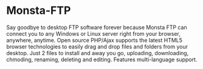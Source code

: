 # Monsta-FTP
Say goodbye to desktop FTP software forever because Monsta FTP can connect you to any Windows or Linux server right from your browser, anywhere, anytime. Open source PHP/Ajax supports the latest HTML5 browser technologies to easily drag and drop files and folders from your desktop. Just 2 files to install and away you go, uploading, downloading, chmoding, renaming, deleting and editing. Features multi-language support.

